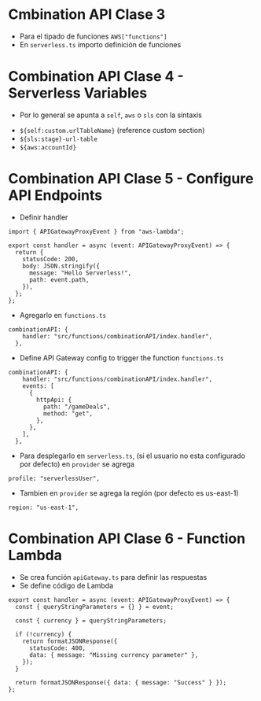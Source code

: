# Cmbination API Clase 3

- Para el tipado de funciones
  `AWS["functions"]`
- En `serverless.ts` importo definición de funciones

# Combination API Clase 4 - Serverless Variables

- Por lo general se apunta a `self`, `aws` o `sls` con la sintaxis

* `${self:custom.urlTableName}` (reference custom section)
* `${sls:stage}-url-table`
* `${aws:accountId}`

# Combination API Clase 5 - Configure API Endpoints

- Definir handler

```
import { APIGatewayProxyEvent } from "aws-lambda";

export const handler = async (event: APIGatewayProxyEvent) => {
  return {
    statusCode: 200,
    body: JSON.stringify({
      message: "Hello Serverless!",
      path: event.path,
    }),
  };
};
```

- Agregarlo en `functions.ts`

```
combinationAPI: {
    handler: "src/functions/combinationAPI/index.handler",
  },
```

- Define API Gateway config to trigger the function `functions.ts`

```
combinationAPI: {
    handler: "src/functions/combinationAPI/index.handler",
    events: [
      {
        httpApi: {
          path: "/gameDeals",
          method: "get",
        },
      },
    ],
  },
```

- Para desplegarlo en `serverless.ts`, (si el usuario no esta configurado por defecto) en `provider` se agrega

```
profile: "serverlessUser",
```

- Tambien en `provider` se agrega la región (por defecto es us-east-1)

```
region: "us-east-1",
```

# Combination API Clase 6 - Function Lambda

- Se crea función `apiGateway.ts` para definir las respuestas
- Se define código de Lambda

```
export const handler = async (event: APIGatewayProxyEvent) => {
  const { queryStringParameters = {} } = event;

  const { currency } = queryStringParameters;

  if (!currency) {
    return formatJSONResponse({
      statusCode: 400,
      data: { message: "Missing currency parameter" },
    });
  }

  return formatJSONResponse({ data: { message: "Success" } });
};
```
